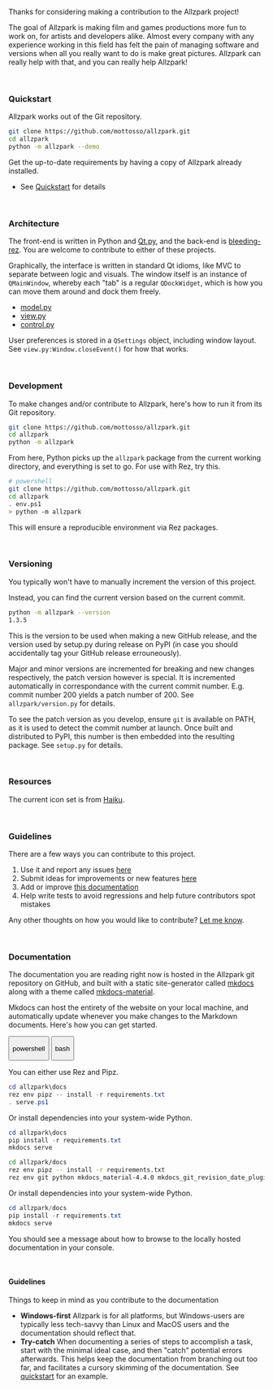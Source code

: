 Thanks for considering making a contribution to the Allzpark project!

The goal of Allzpark is making film and games productions more fun to work on, for artists and developers alike. Almost every company with any experience working in this field has felt the pain of managing software and versions when all you really want to do is make great pictures. Allzpark can really help with that, and you can really help Allzpark!

<br>

### Quickstart

Allzpark works out of the Git repository.

```bash
git clone https://github.com/mottosso/allzpark.git
cd allzpark
python -m allzpark --demo
```

Get the up-to-date requirements by having a copy of Allzpark already installed.

- See [Quickstart](/quickstart) for details

<br>

### Architecture

The front-end is written in Python and [Qt.py](https://github.com/mottosso/Qt.py), and the back-end is [bleeding-rez](https://github.com/mottosso/bleeding-rez). You are welcome to contribute to either of these projects.

Graphically, the interface is written in standard Qt idioms, like MVC to separate between logic and visuals. The window itself is an instance of `QMainWindow`, whereby each "tab" is a regular `QDockWidget`, which is how you can move them around and dock them freely.

- [model.py](https://github.com/mottosso/allzpark/blob/master/allzpark/model.py)
- [view.py](https://github.com/mottosso/allzpark/blob/master/allzpark/view.py)
- [control.py](https://github.com/mottosso/allzpark/blob/master/allzpark/control.py)

User preferences is stored in a `QSettings` object, including window layout. See `view.py:Window.closeEvent()` for how that works.

<br>

### Development

To make changes and/or contribute to Allzpark, here's how to run it from its Git repository.

```bash
git clone https://github.com/mottosso/allzpark.git
cd allzpark
python -m allzpark
```

From here, Python picks up the `allzpark` package from the current working directory, and everything is set to go. For use with Rez, try this.

```bash
# powershell
git clone https://github.com/mottosso/allzpark.git
cd allzpark
. env.ps1
> python -m allzpark
```

This will ensure a reproducible environment via Rez packages.

<br>

### Versioning

You typically won't have to manually increment the version of this project.

Instead, you can find the current version based on the current commit.

```bash
python -m allzpark --version
1.3.5
```

This is the version to be used when making a new GitHub release, and the version used by setup.py during release on PyPI (in case you should accidentally tag your GitHub release errouneously).

Major and minor versions are incremented for breaking and new changes respectively, the patch version however is special. It is incremented automatically in correspondance with the current commit number. E.g. commit number 200 yields a patch number of 200. See `allzpark/version.py` for details.

To see the patch version as you develop, ensure `git` is available on PATH, as it is used to detect the commit number at launch. Once built and distributed to PyPI, this number is then embedded into the resulting package. See `setup.py` for details.

<br>

### Resources

The current icon set is from [Haiku](https://github.com/darealshinji/haiku-icons).

<br>

### Guidelines

There are a few ways you can contribute to this project.

1. Use it and report any issues [here](https://github.com/mottosso/allzpark/issues)
1. Submit ideas for improvements or new features [here](https://github.com/mottosso/allzpark/issues)
1. Add or improve [this documentation](https://github.com/mottosso/allzpark/tree/master/docs)
1. Help write tests to avoid regressions and help future contributors spot mistakes

Any other thoughts on how you would like to contribute? [Let me know](https://github.com/mottosso/allzpark/issues).

<br>

### Documentation

The documentation you are reading right now is hosted in the Allzpark git repository on GitHub, and built with a static site-generator called [mkdocs](https://www.mkdocs.org/) along with a theme called [mkdocs-material](https://squidfunk.github.io/mkdocs-material/).

Mkdocs can host the entirety of the website on your local machine, and automatically update whenever you make changes to the Markdown documents. Here's how you can get started.

<div class="tabs">
  <button class="tab powershell " onclick="setTab(event, 'powershell')"><p>powershell</p><div class="tab-gap"></div></button>
  <button class="tab bash " onclick="setTab(event, 'bash')"><p>bash</p><div class="tab-gap"></div></button>
</div>

<div class="tab-content powershell" markdown="1">

You can either use Rez and Pipz.

```powershell
cd allzpark\docs
rez env pipz -- install -r requirements.txt
. serve.ps1
```

Or install dependencies into your system-wide Python.

```powershell
cd allzpark\docs
pip install -r requirements.txt
mkdocs serve
```

</div>

<div class="tab-content bash" markdown="1">

```bash
cd allzpark/docs
rez env pipz -- install -r requirements.txt
rez env git python mkdocs_material-4.4.0 mkdocs_git_revision_date_plugin==0.1.5 -- mkdocs serve
```

Or install dependencies into your system-wide Python.

```powershell
cd allzpark/docs
pip install -r requirements.txt
mkdocs serve
```

</div>

You should see a message about how to browse to the locally hosted documentation in your console.

<br>

#### Guidelines

Things to keep in mind as you contribute to the documentation

- **Windows-first** Allzpark is for all platforms, but Windows-users are typically less tech-savvy than Linux and MacOS users and the documentation should reflect that.
- **Try-catch** When documenting a series of steps to accomplish a task, start with the minimal ideal case, and then "catch" potential errors afterwards. This helps keep the documentation from branching out too far, and facilitates a cursory skimming of the documentation. See [quickstart](/quickstart) for an example.
